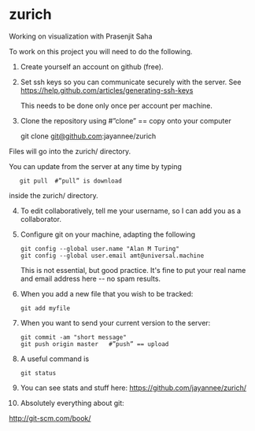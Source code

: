 # zurich
Working on visualization with Prasenjit Saha

To work on this project you will need to do the following.

1. Create yourself an account on github (free).

2. Set ssh keys so you can communicate securely with the server.
   See https://help.github.com/articles/generating-ssh-keys

   This needs to be done only once per account per machine.

3. Clone the repository using #”clone” == copy onto your computer

   git clone git@github.com:jayannee/zurich

Files will go into the zurich/ directory.

You can update from the server at any time by typing

       git pull  #”pull” is download

inside the zurich/ directory.

4. To edit collaboratively, tell me your username, so I can add you as
   a collaborator.

5. Configure git on your machine, adapting the following

       git config --global user.name "Alan M Turing"
       git config --global user.email amt@universal.machine

   This is not essential, but good practice.  It's fine to put your
   real name and email address here -- no spam results.

6. When you add a new file that you wish to be tracked:

       git add myfile

7. When you want to send your current version to the server:

       git commit -am "short message"
       git push origin master   #”push” == upload

8. A useful command is

       git status

9. You can see stats and stuff here:
    https://github.com/jayannee/zurich/

10. Absolutely everything about git:

   http://git-scm.com/book/

